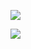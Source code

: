 ![](https://github.com/yohschang/RBC_analysis/blob/master/asset/%E6%96%B0%E5%A2%9E%E5%B0%88%E6%A1%88%20(1).gif)

![](https://i.imgur.com/Edw98Lp.png)
